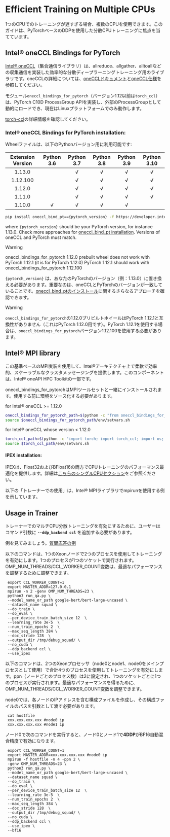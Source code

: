 <!--Copyright 2023 The HuggingFace Team. All rights reserved.

Licensed under the Apache License, Version 2.0 (the "License"); you may not use this file except in compliance with
the License. You may obtain a copy of the License at

http://www.apache.org/licenses/LICENSE-2.0

Unless required by applicable law or agreed to in writing, software distributed under the License is distributed on
an "AS IS" BASIS, WITHOUT WARRANTIES OR CONDITIONS OF ANY KIND, either express or implied. See the License for the

⚠️ Note that this file is in Markdown but contain specific syntax for our doc-builder (similar to MDX) that may not be
rendered properly in your Markdown viewer.

-->


# Efficient Training on Multiple CPUs

1つのCPUでのトレーニングが遅すぎる場合、複数のCPUを使用できます。このガイドは、PyTorchベースのDDPを使用した分散CPUトレーニングに焦点を当てています。

## Intel® oneCCL Bindings for PyTorch

[Intel® oneCCL](https://github.com/oneapi-src/oneCCL)（集合通信ライブラリ）は、allreduce、allgather、alltoallなどの収集通信を実装した効率的な分散ディープラーニングトレーニング用のライブラリです。oneCCLの詳細については、[oneCCLドキュメント](https://spec.oneapi.com/versions/latest/elements/oneCCL/source/index.html)と[oneCCL仕様](https://spec.oneapi.com/versions/latest/elements/oneCCL/source/index.html)を参照してください。

モジュール`oneccl_bindings_for_pytorch`（バージョン1.12以前は`torch_ccl`）は、PyTorch C10D ProcessGroup APIを実装し、外部のProcessGroupとして動的にロードでき、現在はLinuxプラットフォームでのみ動作します。

[torch-ccl](https://github.com/intel/torch-ccl)の詳細情報を確認してください。

### Intel® oneCCL Bindings for PyTorch installation:

Wheelファイルは、以下のPythonバージョン用に利用可能です:

| Extension Version | Python 3.6 | Python 3.7 | Python 3.8 | Python 3.9 | Python 3.10 |
| :---------------: | :--------: | :--------: | :--------: | :--------: | :---------: |
| 1.13.0            |            | √          | √          | √          | √           |
| 1.12.100          |            | √          | √          | √          | √           |
| 1.12.0            |            | √          | √          | √          | √           |
| 1.11.0            |            | √          | √          | √          | √           |
| 1.10.0            | √          | √          | √          | √          |             |

```bash
pip install oneccl_bind_pt=={pytorch_version} -f https://developer.intel.com/ipex-whl-stable-cpu
```

where `{pytorch_version}` should be your PyTorch version, for instance 1.13.0.
Check more approaches for [oneccl_bind_pt installation](https://github.com/intel/torch-ccl).
Versions of oneCCL and PyTorch must match.

> [!WARNING]
> oneccl_bindings_for_pytorch 1.12.0 prebuilt wheel does not work with PyTorch 1.12.1 (it is for PyTorch 1.12.0)
> PyTorch 1.12.1 should work with oneccl_bindings_for_pytorch 1.12.100

`{pytorch_version}` は、あなたのPyTorchのバージョン（例：1.13.0）に置き換える必要があります。重要なのは、oneCCLとPyTorchのバージョンが一致していることです。[oneccl_bind_ptのインストール](https://github.com/intel/torch-ccl)に関するさらなるアプローチを確認できます。

> [!WARNING]
> `oneccl_bindings_for_pytorch`の1.12.0プリビルトホイールはPyTorch 1.12.1と互換性がありません（これはPyTorch 1.12.0用です）。PyTorch 1.12.1を使用する場合は、`oneccl_bindings_for_pytorch`バージョン1.12.100を使用する必要があります。

## Intel® MPI library


この基準ベースのMPI実装を使用して、Intel®アーキテクチャ上で柔軟で効率的、スケーラブルなクラスタメッセージングを提供します。このコンポーネントは、Intel® oneAPI HPC Toolkitの一部です。

oneccl_bindings_for_pytorchはMPIツールセットと一緒にインストールされます。使用する前に環境をソース化する必要があります。


for Intel® oneCCL >= 1.12.0
```bash
oneccl_bindings_for_pytorch_path=$(python -c "from oneccl_bindings_for_pytorch import cwd; print(cwd)")
source $oneccl_bindings_for_pytorch_path/env/setvars.sh
```

for Intel® oneCCL whose version < 1.12.0
```bash
torch_ccl_path=$(python -c "import torch; import torch_ccl; import os;  print(os.path.abspath(os.path.dirname(torch_ccl.__file__)))")
source $torch_ccl_path/env/setvars.sh
```

#### IPEX installation:

IPEXは、Float32およびBFloat16の両方でCPUトレーニングのパフォーマンス最適化を提供します。詳細は[こちらのシングルCPUセクション](./perf_train_cpu)をご参照ください。

以下の「トレーナーでの使用」は、Intel® MPIライブラリでmpirunを使用する例を示しています。

## Usage in Trainer
トレーナーでのマルチCPU分散トレーニングを有効にするために、ユーザーはコマンド引数に **`--ddp_backend ccl`** を追加する必要があります。

例を見てみましょう。[質問応答の例](https://github.com/huggingface/transformers/tree/main/examples/pytorch/question-answering)

以下のコマンドは、1つのXeonノードで2つのプロセスを使用してトレーニングを有効にします。1つのプロセスが1つのソケットで実行されます。OMP_NUM_THREADS/CCL_WORKER_COUNT変数は、最適なパフォーマンスを調整するために調整できます。


```shell script
 export CCL_WORKER_COUNT=1
 export MASTER_ADDR=127.0.0.1
 mpirun -n 2 -genv OMP_NUM_THREADS=23 \
 python3 run_qa.py \
 --model_name_or_path google-bert/bert-large-uncased \
 --dataset_name squad \
 --do_train \
 --do_eval \
 --per_device_train_batch_size 12  \
 --learning_rate 3e-5  \
 --num_train_epochs 2  \
 --max_seq_length 384 \
 --doc_stride 128  \
 --output_dir /tmp/debug_squad/ \
 --no_cuda \
 --ddp_backend ccl \
 --use_ipex
```

以下のコマンドは、2つのXeonプロセッサ（node0とnode1、node0をメインプロセスとして使用）で合計4つのプロセスを使用してトレーニングを有効にします。ppn（ノードごとのプロセス数）は2に設定され、1つのソケットごとに1つのプロセスが実行されます。最適なパフォーマンスを得るために、OMP_NUM_THREADS/CCL_WORKER_COUNT変数を調整できます。

node0では、各ノードのIPアドレスを含む構成ファイルを作成し、その構成ファイルのパスを引数として渡す必要があります。

```shell script
 cat hostfile
 xxx.xxx.xxx.xxx #node0 ip
 xxx.xxx.xxx.xxx #node1 ip
```

ノード0で次のコマンドを実行すると、ノード0とノード1で**4DDP**がBF16自動混合精度で有効になります。


```shell script
 export CCL_WORKER_COUNT=1
 export MASTER_ADDR=xxx.xxx.xxx.xxx #node0 ip
 mpirun -f hostfile -n 4 -ppn 2 \
 -genv OMP_NUM_THREADS=23 \
 python3 run_qa.py \
 --model_name_or_path google-bert/bert-large-uncased \
 --dataset_name squad \
 --do_train \
 --do_eval \
 --per_device_train_batch_size 12  \
 --learning_rate 3e-5  \
 --num_train_epochs 2  \
 --max_seq_length 384 \
 --doc_stride 128  \
 --output_dir /tmp/debug_squad/ \
 --no_cuda \
 --ddp_backend ccl \
 --use_ipex \
 --bf16
```